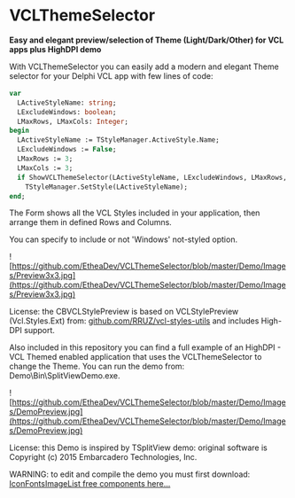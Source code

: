# VCLThemeSelector
**Easy and elegant preview/selection of Theme (Light/Dark/Other) for VCL apps plus HighDPI demo**

With VCLThemeSelector you can easily add a modern and elegant Theme selector for your Delphi VCL app with few lines of code:

```pascal
var
  LActiveStyleName: string;
  LExcludeWindows: boolean;
  LMaxRows, LMaxCols: Integer;
begin  
  LActiveStyleName := TStyleManager.ActiveStyle.Name;
  LExcludeWindows := False;
  LMaxRows := 3;
  LMaxCols := 3;
  if ShowVCLThemeSelector(LActiveStyleName, LExcludeWindows, LMaxRows, LMaxCols) then
    TStyleManager.SetStyle(LActiveStyleName);
end;    
```

The Form shows all the VCL Styles included in your application, then arrange them in defined Rows and Columns.

You can specify to include or not 'Windows' not-styled option.

![https://github.com/EtheaDev/VCLThemeSelector/blob/master/Demo/Images/Preview3x3.jpg](https://github.com/EtheaDev/VCLThemeSelector/blob/master/Demo/Images/Preview3x3.jpg)

License: the CBVCLStylePreview is based on VCLStylePreview (Vcl.Styles.Ext) from:
[github.com/RRUZ/vcl-styles-utils](https://github.com/RRUZ/vcl-styles-utils/) and includes High-DPI support.

Also included in this repository you can find a full example of an HighDPI - VCL Themed enabled application that uses the VCLThemeSelector to change the Theme. You can run the demo from: Demo\Bin\SplitViewDemo.exe.

![https://github.com/EtheaDev/VCLThemeSelector/blob/master/Demo/Images/DemoPreview.jpg](https://github.com/EtheaDev/VCLThemeSelector/blob/master/Demo/Images/DemoPreview.jpg)

License: this Demo is inspired by TSplitView demo: original software is Copyright (c) 2015 Embarcadero Technologies, Inc.

WARNING: to edit and compile the demo you must first download:
[IconFontsImageList free components here...](https://github.com/EtheaDev/IconFontsImageList/)
